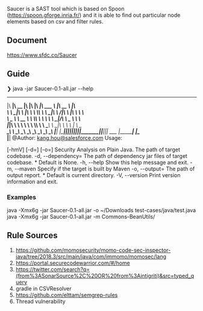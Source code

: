 Saucer is a SAST tool which is based on Spoon (https://spoon.gforge.inria.fr/) and it is able to find out particular node elements based on csv and filter rules.

## Document
https://www.sfdc.co/Saucer

## Guide
❯ java -jar Saucer-0.1-all.jar --help
 ________  ________  ___  ___  ________  _______   ________          ___
|\   ____\|\   __  \|\  \|\  \|\   ____\|\  ___ \ |\   __  \        |\  \
\ \  \___|\ \  \|\  \ \  \\\  \ \  \___|\ \   __/|\ \  \|\  \       \ \  \
 \ \_____  \ \   __  \ \  \\\  \ \  \    \ \  \_|/_\ \   _  _\       \ \  \
  \|____|\  \ \  \ \  \ \  \\\  \ \  \____\ \  \_|\ \ \  \\  \|       \ \__\
    ____\_\  \ \__\ \__\ \_______\ \_______\ \_______\ \__\\ _\        \|__|
   |\_________\|__|\|__|\|_______|\|_______|\|_______|\|__|\|__|           ___
   \|_________|                                                           |\__\
                                                                          \|__|
                                    @Author: kang.hou@salesforce.com
Usage: <main class> [-hmV] [-d=<dependency>] [-o=<output>] <codebase>
Security Analysis on Plain Java.
      <codebase>          The path of target codebase.
  -d, --dependency=<dependency>
                          The path of dependency jar files of target codebase.
                          * Default is None.
  -h, --help              Show this help message and exit.
  -m, --maven             Specify if the target is built by Maven
  -o, --output=<output>   The path of output report.
                          * Default is current directory.
  -V, --version           Print version information and exit.

### Examples
java -Xmx6g -jar Saucer-0.1-all.jar -o ~/Downloads test-cases/java/test.java
java -Xmx6g -jar Saucer-0.1-all.jar -m Commons-BeanUtils/

## Rule Sources
1. https://github.com/momosecurity/momo-code-sec-inspector-java/tree/2018.3/src/main/java/com/immomo/momosec/lang
2. https://portal.securecodewarrior.com/#/home
3. https://twitter.com/search?q=(from%3ASonarSource%2C%20OR%20from%3Aintigriti)&src=typed_query
4. gradle in CSVResolver
5. https://github.com/elttam/semgrep-rules
6. Thread vulnerability
